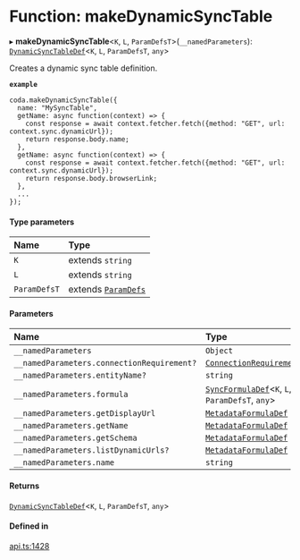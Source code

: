 # Function: makeDynamicSyncTable

▸ **makeDynamicSyncTable**<`K`, `L`, `ParamDefsT`\>(`__namedParameters`): [`DynamicSyncTableDef`](../interfaces/DynamicSyncTableDef.md)<`K`, `L`, `ParamDefsT`, `any`\>

Creates a dynamic sync table definition.

**`example`**
```
coda.makeDynamicSyncTable({
  name: "MySyncTable",
  getName: async function(context) => {
    const response = await context.fetcher.fetch({method: "GET", url: context.sync.dynamicUrl});
    return response.body.name;
  },
  getName: async function(context) => {
    const response = await context.fetcher.fetch({method: "GET", url: context.sync.dynamicUrl});
    return response.body.browserLink;
  },
  ...
});
```

#### Type parameters

| Name | Type |
| :------ | :------ |
| `K` | extends `string` |
| `L` | extends `string` |
| `ParamDefsT` | extends [`ParamDefs`](../types/ParamDefs.md) |

#### Parameters

| Name | Type |
| :------ | :------ |
| `__namedParameters` | `Object` |
| `__namedParameters.connectionRequirement?` | [`ConnectionRequirement`](../enums/ConnectionRequirement.md) |
| `__namedParameters.entityName?` | `string` |
| `__namedParameters.formula` | [`SyncFormulaDef`](../interfaces/SyncFormulaDef.md)<`K`, `L`, `ParamDefsT`, `any`\> |
| `__namedParameters.getDisplayUrl` | [`MetadataFormulaDef`](../types/MetadataFormulaDef.md) |
| `__namedParameters.getName` | [`MetadataFormulaDef`](../types/MetadataFormulaDef.md) |
| `__namedParameters.getSchema` | [`MetadataFormulaDef`](../types/MetadataFormulaDef.md) |
| `__namedParameters.listDynamicUrls?` | [`MetadataFormulaDef`](../types/MetadataFormulaDef.md) |
| `__namedParameters.name` | `string` |

#### Returns

[`DynamicSyncTableDef`](../interfaces/DynamicSyncTableDef.md)<`K`, `L`, `ParamDefsT`, `any`\>

#### Defined in

[api.ts:1428](https://github.com/coda/packs-sdk/blob/main/api.ts#L1428)

